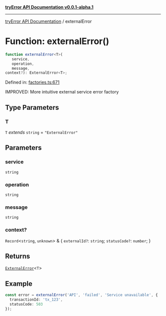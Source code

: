 [**tryError API Documentation v0.0.1-alpha.1**](../index.md)

***

[tryError API Documentation](../index.md) / externalError

# Function: externalError()

```ts
function externalError<T>(
   service, 
   operation, 
   message, 
context?): ExternalError<T>;
```

Defined in: [factories.ts:671](https://github.com/oconnorjohnson/tryError/blob/e3ae0308069a4fba073f4543d527ad76373db795/src/factories.ts#L671)

IMPROVED: More intuitive external service error factory

## Type Parameters

### T

`T` *extends* `string` = `"ExternalError"`

## Parameters

### service

`string`

### operation

`string`

### message

`string`

### context?

`Record`\<`string`, `unknown`\> & \{
  `externalId?`: `string`;
  `statusCode?`: `number`;
\}

## Returns

[`ExternalError`](../interfaces/ExternalError.md)\<`T`\>

## Example

```typescript
const error = externalError('API', 'failed', 'Service unavailable', {
  transactionId: 'tx_123',
  statusCode: 503
});
```
